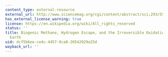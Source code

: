 ```yaml
---
content_type: external-resource
external_url: http://www.sciencemag.org/cgi/content/abstract/sci;293/5531/839?maxtoshow=&HITS=10&hits=10&RESULTFORMAT=&fulltext=Biogenic+Methane%2C+Hydrogen+Escape%2C+and+the+Irreversible+Oxidation+of+Early+Earth&searchid=1&FIRSTINDEX=0&resourcetype=HWCIT
has_external_license_warning: true
license: https://en.wikipedia.org/wiki/All_rights_reserved
status: ''
title: Biogenic Methane, Hydrogen Escape, and the Irreversible Oxidation of Early
  Earth
uid: dcf5b6ee-ce4c-4457-9ca0-20542929a25d
wayback_url: ''
---
```

